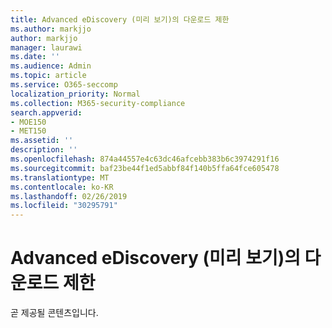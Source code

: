```yaml
---
title: Advanced eDiscovery (미리 보기)의 다운로드 제한
ms.author: markjjo
author: markjjo
manager: laurawi
ms.date: ''
ms.audience: Admin
ms.topic: article
ms.service: O365-seccomp
localization_priority: Normal
ms.collection: M365-security-compliance
search.appverid:
- MOE150
- MET150
ms.assetid: ''
description: ''
ms.openlocfilehash: 874a44557e4c63dc46afcebb383b6c3974291f16
ms.sourcegitcommit: baf23be44f1ed5abbf84f140b5ffa64fce605478
ms.translationtype: MT
ms.contentlocale: ko-KR
ms.lasthandoff: 02/26/2019
ms.locfileid: "30295791"
---
```

# <a name="download-limits-in-advanced-ediscovery-preview"></a>Advanced eDiscovery (미리 보기)의 다운로드 제한

곧 제공될 콘텐츠입니다.